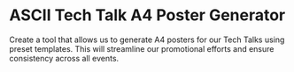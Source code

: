 # ASCII Tech Talk A4 Poster Generator

Create a tool that allows us to generate A4 posters for our Tech Talks using preset templates. This will streamline our promotional efforts and ensure consistency across all events.
